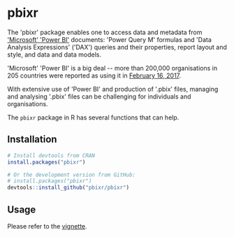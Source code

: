 # pbixr

The 'pbixr' package enables one to access data and metadata from ['Microsoft' 'Power BI'](https://web.archive.org/web/20191225013754/https://powerbi.microsoft.com/en-us/why-power-bi/) documents: 'Power Query M' formulas and 'Data Analysis Expressions' ('DAX') queries and their properties, report layout and style, and data and data models.

'Microsoft' 'Power BI' is a big deal -- more than 200,000 organisations in 205 countries were reported as using it in [February 16, 2017](https://web.archive.org/web/20170906094058/https://powerbi.microsoft.com/en-us/blog/gartner-positions-microsoft-as-a-leader-in-bi-and-analytics-platforms-for-ten-consecutive-years/).

With extensive use of 'Power BI' and production of '.pbix' files, managing and analysing '.pbix' files can be challenging for individuals and organisations.

The `pbixr` package in R has several functions that can help.

## Installation

```r
# Install devtools from CRAN
install.packages("pbixr")

# Or the development version from GitHub:
# install.packages("pbixr")
devtools::install_github("pbixr/pbixr")
```

## Usage

Please refer to the [vignette](https://cran.r-project.org/web/packages/pbixr/vignettes/explore.html).